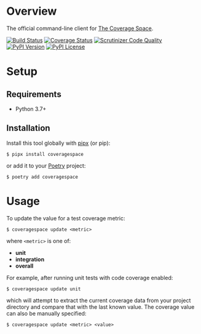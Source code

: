 # Overview

The official command-line client for [The Coverage Space](http://coverage.space).

[![Build Status](https://img.shields.io/github/actions/workflow/status/jacebrowning/coverage-space-cli/main.yml?branch=main&label=build)](https://github.com/jacebrowning/coverage-space-cli/actions)
[![Coverage Status](https://img.shields.io/coveralls/jacebrowning/coverage-space-cli/main.svg)](https://coveralls.io/r/jacebrowning/coverage-space-cli)
[![Scrutinizer Code Quality](https://img.shields.io/scrutinizer/g/jacebrowning/coverage-space-cli.svg)](https://scrutinizer-ci.com/g/jacebrowning/coverage-space-cli/?branch=main)
[![PyPI Version](https://img.shields.io/pypi/v/coveragespace.svg)](https://pypi.org/project/coveragespace)
[![PyPI License](https://img.shields.io/pypi/l/coveragespace.svg)](https://pypi.org/project/coveragespace)

# Setup

## Requirements

- Python 3.7+

## Installation

Install this tool globally with [pipx](https://pipxproject.github.io/pipx/) (or pip):

```text
$ pipx install coveragespace
```
or add it to your [Poetry](https://python-poetry.org/docs/) project:

```text
$ poetry add coveragespace
```

# Usage

To update the value for a test coverage metric:

```text
$ coveragespace update <metric>
```

where `<metric>` is one of:

- **unit**
- **integration**
- **overall**

For example, after running unit tests with code coverage enabled:

```text
$ coveragespace update unit
```

which will attempt to extract the current coverage data from your project directory and compare that with the last known value. The coverage value can also be manually specified:

```text
$ coveragespace update <metric> <value>
```
